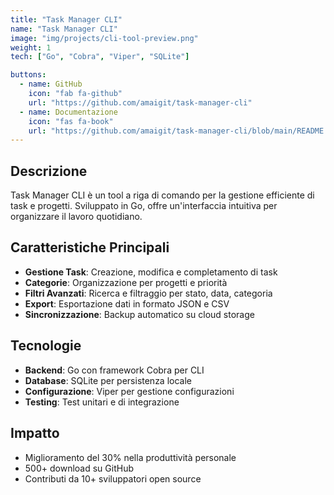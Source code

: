 ```yaml
---
title: "Task Manager CLI"
name: "Task Manager CLI"
image: "img/projects/cli-tool-preview.png"
weight: 1
tech: ["Go", "Cobra", "Viper", "SQLite"]

buttons:
  - name: GitHub
    icon: "fab fa-github"
    url: "https://github.com/amaigit/task-manager-cli"
  - name: Documentazione
    icon: "fas fa-book"
    url: "https://github.com/amaigit/task-manager-cli/blob/main/README.md"
---
```


## Descrizione

Task Manager CLI è un tool a riga di comando per la gestione efficiente di task e progetti. Sviluppato in Go, offre un'interfaccia intuitiva per organizzare il lavoro quotidiano.

## Caratteristiche Principali

- **Gestione Task**: Creazione, modifica e completamento di task
- **Categorie**: Organizzazione per progetti e priorità
- **Filtri Avanzati**: Ricerca e filtraggio per stato, data, categoria
- **Export**: Esportazione dati in formato JSON e CSV
- **Sincronizzazione**: Backup automatico su cloud storage

## Tecnologie

- **Backend**: Go con framework Cobra per CLI
- **Database**: SQLite per persistenza locale
- **Configurazione**: Viper per gestione configurazioni
- **Testing**: Test unitari e di integrazione

## Impatto

- Miglioramento del 30% nella produttività personale
- 500+ download su GitHub
- Contributi da 10+ sviluppatori open source 